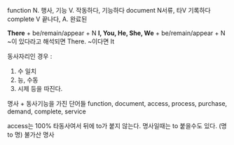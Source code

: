function N. 행사, 기능 V. 작동하다, 기능하다
document N서류, 타V 기록하다
complete V 끝나다, A. 완료된

**There** + be/remain/appear + N
**I, You, He, She, We** + be/remain/appear + N
~이 있다라고 해석되면 There. ~이다면 It

동사자리인 경우 : 
1. 수 일치 
2. 능, 수동 
3. 시제 등을 따진다.

명사 + 동사기능을 가진 단어들
function, document, access, process, purchase, demand, complete, service

access는 100% 타동사여서 뒤에 to가 붙지 않는다.
명사일때는 to 붙을수도 있다. (명 to 명)
불가산 명사